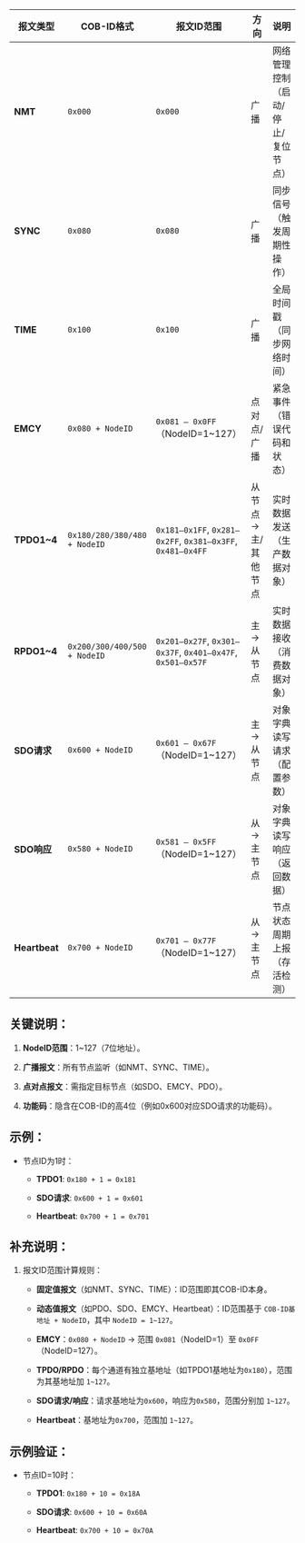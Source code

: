 | 报文类型         | COB-ID格式                 | 报文ID范围                                   | 方向        | 说明                     |
|------------------|---------------------------|---------------------------------------------|-------------|--------------------------|
| **NMT**          | `0x000`                   | `0x000`                                     | 广播        | 网络管理控制（启动/停止/复位节点） |
| **SYNC**         | `0x080`                   | `0x080`                                     | 广播        | 同步信号（触发周期性操作）       |
| **TIME**         | `0x100`                   | `0x100`                                     | 广播        | 全局时间戳（同步网络时间）       |
| **EMCY**         | `0x080 + NodeID`          | `0x081 – 0x0FF`（NodeID=1~127）             | 点对点/广播 | 紧急事件（错误代码和状态）       |
| **TPDO1~4**      | `0x180/280/380/480 + NodeID` | `0x181–0x1FF`, `0x281–0x2FF`, `0x381–0x3FF`, `0x481–0x4FF` | 从节点→主/其他节点 | 实时数据发送（生产数据对象） |
| **RPDO1~4**      | `0x200/300/400/500 + NodeID` | `0x201–0x27F`, `0x301–0x37F`, `0x401–0x47F`, `0x501–0x57F` | 主→从节点   | 实时数据接收（消费数据对象）     |
| **SDO请求**      | `0x600 + NodeID`          | `0x601 – 0x67F`（NodeID=1~127）             | 主→从节点   | 对象字典读写请求（配置参数）     |
| **SDO响应**      | `0x580 + NodeID`          | `0x581 – 0x5FF`（NodeID=1~127）             | 从→主节点   | 对象字典读写响应（返回数据）     |
| **Heartbeat**    | `0x700 + NodeID`          | `0x701 – 0x77F`（NodeID=1~127）             | 从→主节点   | 节点状态周期上报（存活检测）     |

## 关键说明：

1. **NodeID范围**：1~127（7位地址）。

2. **广播报文**：所有节点监听（如NMT、SYNC、TIME）。

3. **点对点报文**：需指定目标节点（如SDO、EMCY、PDO）。

4. **功能码**：隐含在COB-ID的高4位（例如0x600对应SDO请求的功能码）。

## 示例：

- 节点ID为1时：  
  - **TPDO1**: ``0x180 + 1 = 0x181``

  - **SDO请求**: ``0x600 + 1 = 0x601``

  - **Heartbeat**: ``0x700 + 1 = 0x701``


## 补充说明：

1. 报文ID范围计算规则：

   - **固定值报文**（如NMT、SYNC、TIME）：ID范围即其COB-ID本身。

   - **动态值报文**（如PDO、SDO、EMCY、Heartbeat）：ID范围基于 ``COB-ID基地址 + NodeID``，其中 ``NodeID = 1~127``。

   - **EMCY**：``0x080 + NodeID`` → 范围 ``0x081``（NodeID=1）至 ``0x0FF``（NodeID=127）。

   - **TPDO/RPDO**：每个通道有独立基地址（如TPDO1基地址为``0x180``），范围为其基地址加 ``1~127``。

   - **SDO请求/响应**：请求基地址为``0x600``，响应为``0x580``，范围分别加 ``1~127``。

   - **Heartbeat**：基地址为``0x700``，范围加 ``1~127``。

## 示例验证：

 - 节点ID=10时：

   - **TPDO1**: ``0x180 + 10 = 0x18A``

   - **SDO请求**: ``0x600 + 10 = 0x60A``

   - **Heartbeat**: ``0x700 + 10 = 0x70A``